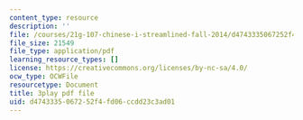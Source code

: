 ```yaml
---
content_type: resource
description: ''
file: /courses/21g-107-chinese-i-streamlined-fall-2014/d4743335067252f4fd06ccdd23c3ad01_FtIdQUcZlWU.pdf
file_size: 21549
file_type: application/pdf
learning_resource_types: []
license: https://creativecommons.org/licenses/by-nc-sa/4.0/
ocw_type: OCWFile
resourcetype: Document
title: 3play pdf file
uid: d4743335-0672-52f4-fd06-ccdd23c3ad01
---
```

